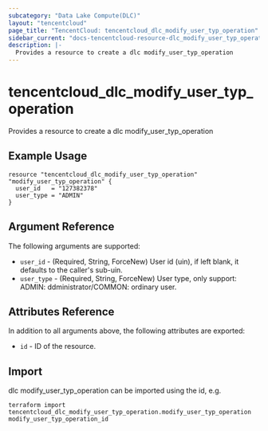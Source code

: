 ```yaml
---
subcategory: "Data Lake Compute(DLC)"
layout: "tencentcloud"
page_title: "TencentCloud: tencentcloud_dlc_modify_user_typ_operation"
sidebar_current: "docs-tencentcloud-resource-dlc_modify_user_typ_operation"
description: |-
  Provides a resource to create a dlc modify_user_typ_operation
---
```


# tencentcloud_dlc_modify_user_typ_operation

Provides a resource to create a dlc modify_user_typ_operation

## Example Usage

```hcl
resource "tencentcloud_dlc_modify_user_typ_operation" "modify_user_typ_operation" {
  user_id   = "127382378"
  user_type = "ADMIN"
}
```

## Argument Reference

The following arguments are supported:

* `user_id` - (Required, String, ForceNew) User id (uin), if left blank, it defaults to the caller's sub-uin.
* `user_type` - (Required, String, ForceNew) User type, only support: ADMIN: ddministrator/COMMON: ordinary user.

## Attributes Reference

In addition to all arguments above, the following attributes are exported:

* `id` - ID of the resource.



## Import

dlc modify_user_typ_operation can be imported using the id, e.g.

```
terraform import tencentcloud_dlc_modify_user_typ_operation.modify_user_typ_operation modify_user_typ_operation_id
```

